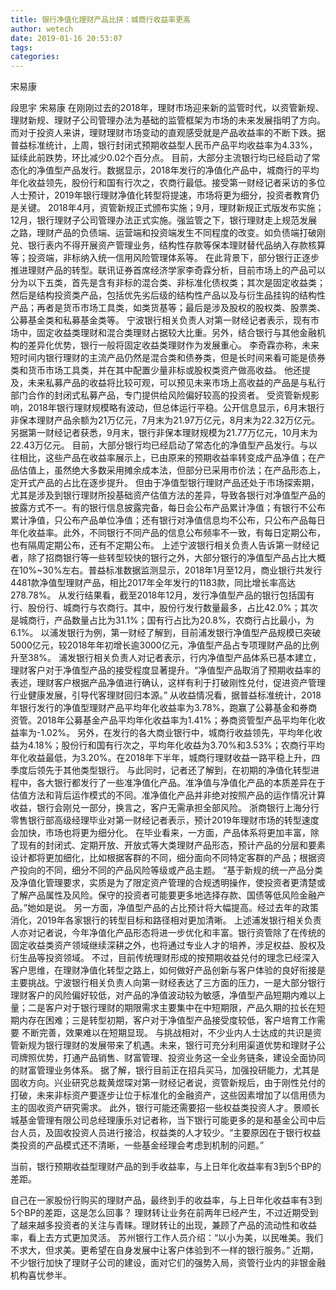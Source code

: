 ```yaml
---
title: 银行净值化理财产品比拼：城商行收益率更高
author: wetech
date: 2019-01-16 20:53:07
tags: 
categories: 
---
```

宋易康
<!-- more -->
段思宇
宋易康
在刚刚过去的2018年，理财市场迎来新的监管时代，以资管新规、理财新规、理财子公司管理办法为基础的监管框架为市场的未来发展指明了方向。
而对于投资人来讲，理财理财市场变动的直观感受就是产品收益率的不断下跌。据普益标准统计，上周，银行封闭式预期收益型人民币产品平均收益率为4.33%，延续此前跌势，环比减少0.02个百分点。
目前，大部分主流银行均已经启动了常态化的净值型产品发行。数据显示，2018年发行的净值化产品中，城商行的平均年化收益领先，股份行和国有行次之，农商行最低。接受第一财经记者采访的多位人士预计，2019年银行理财净值化转型将提速，市场将更为细分，投资者教育仍是关键。
2018年4月，资管新规正式颁布实施；9月，理财新规正式版发布实施；12月，银行理财子公司管理办法正式实施。强监管之下，银行理财走上规范发展之路，理财产品的负债端、运营端和投资端发生不同程度的改变。如负债端打破刚兑、银行表内不得开展资产管理业务，结构性存款等保本理财替代品纳入存款核算等；投资端，非标纳入统一信用风险管理体系等。
在此背景下，部分银行正逐步推进理财产品的转型。联讯证券首席经济学家李奇霖分析，目前市场上的产品可以分为以下五类，首先是含有非标的混合类、非标准化债权类；其次是固定收益类；然后是结构投资类产品，包括优先劣后级的结构性产品以及与衍生品挂钩的结构性产品；再者是货币市场工具类，如类货基等；最后是涉及股权的股权类、股票类、公募基金类和私募基金类等。
宁波银行相关负责人对第一财经记者表示，现有市场中，固定收益类理财和混合类理财占据较大比重。另外，结合银行与其他金融机构的差异化优势，银行一般将固定收益类理财作为发展重心。
李奇霖亦称，未来短时间内银行理财的主流产品仍然是混合类和债券类，但是长时间来看可能是债券类和货币市场工具类，并在其中配置少量非标或股权类资产做高收益。
他还提及，未来私募产品的收益将比较可观，可以预见未来市场上高收益的产品是与私行部门合作的封闭式私募产品，专门提供给风险偏好较高的投资者。
受资管新规影响，2018年银行理财规模略有波动，但总体运行平稳。公开信息显示，6月末银行非保本理财产品余额为21万亿元，7月末为21.97万亿元，8月末为22.32万亿元。另据第一财经记者获悉，9月末，银行非保本理财规模为21.77万亿元，10月末为22.43万亿元。
目前，大部分银行均已经启动了常态化的净值型产品发行。与以往相比，这些产品在收益率展示上，已由原来的预期收益率转变成产品净值；在产品估值上，虽然绝大多数采用摊余成本法，但部分已采用市价法；在产品形态上，定开式产品的占比在逐步提升。
但由于净值型银行理财产品还处于市场探索期，尤其是涉及到银行理财所投基础资产估值方法的差异，导致各银行对净值型产品的披露方式不一。有的银行信息披露完备，每日会公布产品累计净值；有银行不公布累计净值，只公布产品单位净值；还有银行对净值信息均不公布，只公布产品每日年化收益率。此外，不同银行不同产品的信息公布频率不一致，有每日定期公布，也有隔周定期公布，还有不定期公布。
上述宁波银行相关负责人告诉第一财经记者，除了招商银行等一些转型较快的银行之外，大部分银行的净值型产品占比大概在10%~30%左右。普益标准数据监测显示，2018年1月至12月，商业银行共发行4481款净值型理财产品，相比2017年全年发行的1183款，同比增长率高达278.78%。
从发行结果看，截至2018年12月，发行净值型产品的银行包括国有行、股份行、城商行与农商行。其中，股份行发行数量最多，占比42.0%；其次是城商行，产品数量占比为31.1%；国有行占比为20.8%，农商行占比最小，为6.1%。
以浦发银行为例，第一财经了解到，目前浦发银行净值型产品规模已突破5000亿元，较2018年年初增长逾3000亿元，净值型产品占专项理财产品的比例升至38%。
浦发银行相关负责人对记者表示，行内净值型产品体系已基本建立，理财客户对于净值型产品的接受程度显著提升。“净值型产品取消了预期收益率的表述，理财客户根据产品净值进行确认，这样有利于打破刚性兑付，促进资产管理行业健康发展，引导代客理财回归本源。”
从收益情况看，据普益标准统计，2018年银行发行的净值型理财产品平均年化收益率为3.78%，跑赢了公募基金和券商资管。2018年公募基金产品平均年化收益率为1.41%；券商资管型产品平均年化收益率为-1.02%。
另外，在发行的各大商业银行中，城商行收益领先，平均年化收益为4.18%；股份行和国有行次之，平均年化收益为3.70%和3.53%；农商行平均年化收益最低，为3.20%。在2018年下半年，城商行理财收益一路平稳上升，四季度后领先于其他类型银行。
与此同时，记者还了解到，在初期的净值化转型进程中，各大银行都发行了一些准净值化产品。准净值与净值化产品的本质差异在于估值方法和背后运作模式的不同。准净值化产品并非绝对按照产品的运作情况计算收益，银行会刚兑一部分，换言之，客户无需承担全部风险。
浙商银行上海分行零售银行部高级经理毕业对第一财经记者表示，预计2019年理财市场的转型速度会加快，市场也将更为细分化。
在毕业看来，一方面，产品体系将更加丰富，除了现有的封闭式、定期开放、开放式等大类理财产品形态，预计产品的分层和要素设计都将更加细化，比如根据客群的不同，细分面向不同特定客群的产品；根据资产投向的不同，细分不同的产品风险等级或产品主题。
“基于新规的统一产品分类及净值化管理要求，实质是为了限定资产管理的合规透明操作，使投资者更清楚或了解产品属性及风险。保守的投资者可能要更多地选择存款、国债等低风险金融产品。”她如是说。
另一方面，净值型产品的占比预计将大幅提高。经过去年的政策消化，2019年各家银行的转型目标和路径相对更加清晰。
上述浦发银行相关负责人亦对记者说，今年净值化产品形态将进一步优化和丰富。银行资管除了在传统的固定收益类资产领域继续深耕之外，也将通过专业人才的培养，涉足权益、股权及衍生品等投资领域。
不过，目前传统理财形成的按预期收益兑付的理念已经深入客户思维，在理财净值化转型之路上，如何做好产品创新与客户体验的良好衔接是主要挑战。宁波银行相关负责人向第一财经表达了三方面的压力，一是大部分银行理财客户的风险偏好较低，对产品的净值波动较为敏感，净值型产品短期内难以上量；二是客户对于银行理财的期限需求主要集中在中短期限，产品久期的拉长在短期内存在困难；三是转型初期，客户对于净值型产品接受度较低，客户培育工作需要
不断完善，效果难以在短期显现。
与挑战相对，不少业内人士达成的共识是资管新规为银行理财的发展带来了机遇。未来，银行可充分利用渠道优势和理财子公司牌照优势，打通产品销售、财富管理、投资业务这一全业务链条，建设全面协同的财富管理业务体系。
据了解，银行目前正在招兵买马，加强投研能力，尤其是固收方向。兴业研究总裁黄煜琛对第一财经记者说，资管新规后，由于刚性兑付的打破，未来非标资产要逐步让位于标准化的金融资产，这些因素增加了以信用债为主的固收资产研究需求。
此外，银行可能还需要招一些权益类投资人才。景顺长城基金管理有限公司总经理康乐对记者称，当下银行可能更多的是和基金公司中后台人员，及固收投资人员进行接洽，权益类的人才较少。“主要原因在于银行权益类投资的产品模式还不清晰，一些基金经理会考虑到机制的问题。”
 
 
当前，银行预期收益型理财产品的到手收益率，与上日年化收益率有3到5个BP的差距。
自己在一家股份行购买的理财产品，最终到手的收益率，与上日年化收益率有3到5个BP的差距，这是怎么回事？
理财转让业务在前两年已经产生，不过近期受到了越来越多投资者的关注与青睐。理财转让的出现，兼顾了产品的流动性和收益率，看上去方式更加灵活。
苏州银行工作人员介绍：“以小为美，以民唯美。我们不求大，但求美。更希望在自身发展中让客户体验到不一样的银行服务。”
近期，不少银行加快了理财子公司的建设，面对它们的强势入局，资管行业内的非银金融机构喜忧参半。
